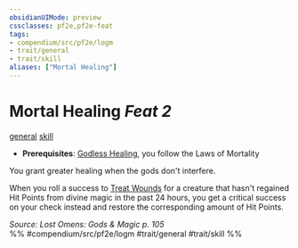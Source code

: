 ```yaml
---
obsidianUIMode: preview
cssclasses: pf2e,pf2e-feat
tags:
- compendium/src/pf2e/logm
- trait/general
- trait/skill
aliases: ["Mortal Healing"]
---
```

# Mortal Healing  *Feat 2*  
[general](rules/traits/general.md "General Feat Trait")  [skill](rules/traits/skill.md "Skill Feat Trait")  

- **Prerequisites**: [Godless Healing](compendium/feats/godless-healing-lowg.md), you follow the Laws of Mortality

You grant greater healing when the gods don't interfere.

When you roll a success to [Treat Wounds](rules/actions/treat-wounds.md) for a creature that hasn't regained Hit Points from divine magic in the past 24 hours, you get a critical success on your check instead and restore the corresponding amount of Hit Points.

*Source: Lost Omens: Gods & Magic p. 105*  
%% #compendium/src/pf2e/logm #trait/general #trait/skill %%